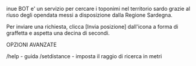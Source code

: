 inue BOT e' un servizio per cercare i toponimi nel territorio sardo grazie al riuso degli opendata messi a disposizione dalla Regione Sardegna.

Per inviare una richiesta, clicca [Invia posizione] dall'icona a forma di graffetta e aspetta una decina di secondi. 

OPZIONI AVANZATE

/help - guida
/setdistance - imposta il raggio di ricerca in metri
